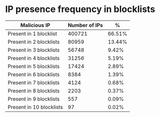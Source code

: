 # IP presence frequency in blocklists
| Malicious IP | Number of IPs | % |
|----|----|----|
| Present in 1 blocklist | 400721 | 66.51% |
| Present in 2 blocklists | 80959 | 13.44% |
| Present in 3 blocklists | 56748 | 9.42% |
| Present in 4 blocklists | 31256 | 5.19% |
| Present in 5 blocklists | 17424 | 2.89% |
| Present in 6 blocklists | 8384 | 1.39% |
| Present in 7 blocklists | 4124 | 0.68% |
| Present in 8 blocklists | 2203 | 0.37% |
| Present in 9 blocklists | 557 | 0.09% |
| Present in 10 blocklists | 97 | 0.02% |
